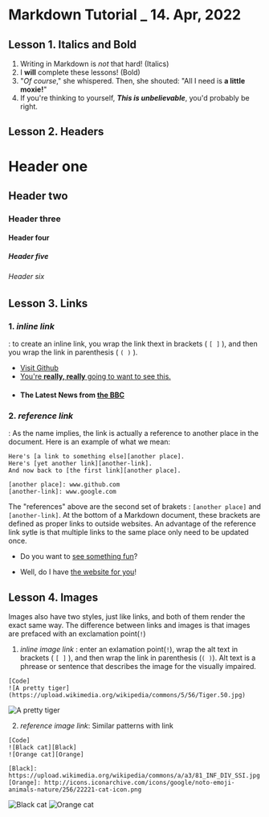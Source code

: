 # Markdown Tutorial _ 14. Apr, 2022

## Lesson 1. Italics and Bold
1. Writing in Markdown is _not_ that hard! (Italics)
2. I **will** complete these lessons! (Bold)
3. "_Of course_," she whispered. Then, she shouted: "All I need is **a little moxie!**"
4. If you're thinking to yourself, **_This is unbelievable_**, you'd probably be right.


## Lesson 2. Headers
# Header one
## Header two
### Header three
#### Header four
##### Header five
###### Header six

## Lesson 3. Links

### 1. _inline link_ 
: to create an inline link, you wrap the link thext in brackets ( `[ ]` ), and then you wrap the link in parenthesis ( `( )` ). 
- [Visit Github](www.github.com)
- [You're **really, really** going to want to see this.](www.dailykitten.com)
- #### The Latest News from [the BBC](www.bbc.com/news)
### 2. _reference link_ 
: As the name implies, the link is actually a reference to another place in the document. Here is an example of what we mean:

```
Here's [a link to something else][another place].
Here's [yet another link][another-link].
And now back to [the first link][another place].

[another place]: www.github.com
[another-link]: www.google.com
```
The "references" above are the second set of brakets : `[another place]` and `[another-link]`.
At the bottom of a Markdown document, these brackets are defined as proper links to outside websites. An advantage of the reference link sytle is that multiple links to the same place only need to be updated once.

- Do you want to [see something fun][a fun place]?

- Well, do I have [the website for you][another fun place]!

[a fun place]: www.zombo.com
[another fun place]: www.stumbleupon.com


## Lesson 4. Images

Images also have two styles, just like links, and both of them render the exact same way. The difference between links and images is that images are prefaced with an exclamation point(`!`)
1. _inline image link_
: enter an exlamation point(`!`), wrap the alt text in brackets ( `[ ]` ), and then wrap the link in parenthesis (`( )`). Alt text is a phrease or sentence that describes the image for the visually impaired.

```
[Code]
![A pretty tiger](https://upload.wikimedia.org/wikipedia/commons/5/56/Tiger.50.jpg)
```

![A pretty tiger](https://upload.wikimedia.org/wikipedia/commons/5/56/Tiger.50.jpg)

2. _reference image link_: Similar patterns with link

```
[Code]
![Black cat][Black]
![Orange cat][Orange]

[Black]: https://upload.wikimedia.org/wikipedia/commons/a/a3/81_INF_DIV_SSI.jpg
[Orange]: http://icons.iconarchive.com/icons/google/noto-emoji-animals-nature/256/22221-cat-icon.png

```

![Black cat][Black]
![Orange cat][Orange]

[Black]: https://upload.wikimedia.org/wikipedia/commons/a/a3/81_INF_DIV_SSI.jpg
[Orange]: http://icons.iconarchive.com/icons/google/noto-emoji-animals-nature/256/22221-cat-icon.png

